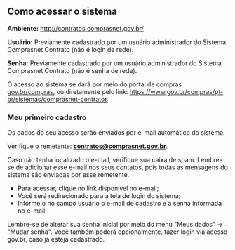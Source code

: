 ## Como acessar o sistema

**Ambiente:** <http://contratos.comprasnet.gov.br/>

**Usuário:** Previamente cadastrado por um usuário administrador do Sistema Comprasnet Contrato (não é login de rede).  

**Senha:** Previamente cadastrado por um usuário administrador do Sistema Comprasnet Contrato (não é senha de rede).

O acesso ao sistema se dará por meio do portal de compras [gov.br/compras](https://gov.br/compras), 
ou diretamente pelo  link: <https://www.gov.br/compras/pt-br/sistemas/comprasnet-contratos>


### Meu primeiro cadastro

Os dados do seu acesso serão enviados por e-mail automático do sistema. 

Verifique o remetente: **contratos@comprasnet.gov.br**.

Caso não tenha localizado o e-mail, verifique sua caixa de spam. Lembre-se de adicionar esse e-mail nos seus contatos, pois todas as mensagens do sistema são enviadas por esse remetente.

- Para acessar, clique no link disponível no e-mail;
- Você será redirecionado para a tela de login do sistema;
- Informe o no campo usuário o e-mail de cadastro e a senha informada no e-mail. 

Lembre-se de alterar sua senha inicial por meio do menu "Meus dados" -> "Mudar senha". Você também poderá opcionalmente, fazer login via acesso gov.br, caso já esteja cadastrado.
